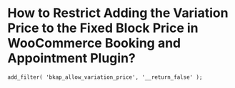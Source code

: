# How to Restrict Adding the Variation Price to the Fixed Block Price in WooCommerce Booking and Appointment Plugin?

```generic
add_filter( 'bkap_allow_variation_price', '__return_false' );
```